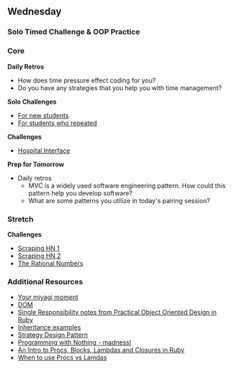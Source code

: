 ## Wednesday
### Solo Timed Challenge & OOP Practice

### Core

**Daily Retros**

- How does time pressure effect coding for you?
- Do you have any strategies that you help you with time management?

**Solo Challenges**

- [For new students](../../../../algorithms-and-oo-checkpoint-challenge)
- [For students who repeated](../../../../alt-algorithms-and-oo-checkpoint-challenge)

**Challenges**
- [Hospital Interface](../../../../hospital-interface-challenge)

**Prep for Tomorrow**
- Daily retros
  - MVC is a widely used software engineering pattern. How could this pattern help you develop software?
  - What are some patterns you utilize in today's pairing session?

### Stretch

**Challenges**
- [Scraping HN 1](../../../../scraping-hn-1-building-objects-challenge)
- [Scraping HN 2](../../../../scraping-hn-2-saving-to-csv-challenge)
- [The Rational Numbers](../../../../the-rational-numbers-challenge)

### Additional Resources
- [Your miyagi moment](http://techcrunch.com/2013/08/10/your-miyagi-moment/)
- [DOM](http://www.w3.org/TR/DOM-Level-2-Core/introduction.html)
- [Single Responsibility notes from Practical Object Oriented Design in Ruby](../resources/oop-single-responsibility-poodr.md)
- [Inheritance examples](../resources/oop-inheritence-examples.md)
- [Strategy Design Pattern](http://en.wikipedia.org/wiki/Strategy_pattern)
- [Programming with Nothing - madness!](http://codon.com/programming-with-nothing)
- [An Intro to Procs, Blocks, Lambdas and Closures in Ruby](http://www.youtube.com/watch?v=VBC-G6hahWA)
- [When to use Procs vs Lamdas](http://stackoverflow.com/questions/626/when-to-use-lambda-when-to-use-proc-new)
